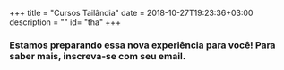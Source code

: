 +++
title = "Cursos Tailândia"
date = 2018-10-27T19:23:36+03:00
description = ""
id= "tha"
+++

### Estamos preparando essa nova experiência para você! Para saber mais, inscreva-se com seu email.


